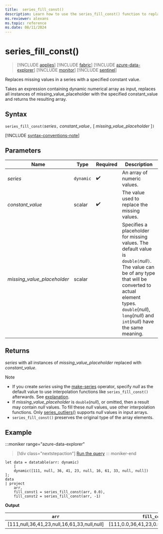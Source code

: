 ```yaml
---
title:  series_fill_const()
description: Learn how to use the series_fill_const() function to replace missing values in a series with a specified constant value.
ms.reviewer: alexans
ms.topic: reference
ms.date: 08/11/2024
---
```

# series_fill_const()

> [!INCLUDE [applies](../includes/applies-to-version/applies.md)] [!INCLUDE [fabric](../includes/applies-to-version/fabric.md)] [!INCLUDE [azure-data-explorer](../includes/applies-to-version/azure-data-explorer.md)] [!INCLUDE [monitor](../includes/applies-to-version/monitor.md)] [!INCLUDE [sentinel](../includes/applies-to-version/sentinel.md)]

Replaces missing values in a series with a specified constant value.

Takes an expression containing dynamic numerical array as input, replaces all instances of missing_value_placeholder with the specified constant_value and returns the resulting array.

## Syntax

`series_fill_const(`*series*`,` *constant_value*`,` [ *missing_value_placeholder* ]`)`

[!INCLUDE [syntax-conventions-note](../includes/syntax-conventions-note.md)]

## Parameters

| Name | Type | Required | Description |
|--|--|--|--|
| *series* | `dynamic` |  :heavy_check_mark: | An array of numeric values.|
| *constant_value* | scalar |  :heavy_check_mark: | The value used to replace the missing values.|
| *missing_value_placeholder* | scalar | | Specifies a placeholder for missing values. The default value is `double(`*null*`)`. The value can be of any type that will be converted to actual element types. `double`(*null*), `long`(*null*) and `int`(*null*) have the same meaning.|

## Returns

*series* with all instances of *missing_value_placeholder* replaced with *constant_value*.

> [!NOTE]
>
> * If you create *series* using the [make-series](make-series-operator.md) operator, specify *null* as the default value to use interpolation functions like `series_fill_const()` afterwards. See [explanation](make-series-operator.md#list-of-series-interpolation-functions).
> * If *missing_value_placeholder* is `double`(*null*), or omitted, then a result may contain *null* values. To fill these *null* values, use other interpolation functions. Only [series_outliers()](series-outliers-function.md) supports *null* values in input arrays.
> * `series_fill_const()` preserves the original type of the array elements.

## Example

:::moniker range="azure-data-explorer"
> [!div class="nextstepaction"]
> <a href="https://dataexplorer.azure.com/clusters/kvc9rf7q4d68qcw5sk2d6f.northeurope/databases/MyDatabase?query=H4sIAAAAAAAAA3WOywrCMBBF94H8wywTiNJppAvFLymlxDRCJLaSxIXgxzsmPkBwFvM4XO6d4DJMJhvYl5HNIThhYtzCdJvN2VvJGVD1dbyg6BFRwXwNQYHuFGzoavWbIJGOiP6QZx8kGXA27DgriZzd4RKXk7O5mlOsgroefQijXeaUkT5LLnqXxi8URdqsG6l+9e1//QrlA3dBmsPvAAAA" target="_blank">Run the query</a>
::: moniker-end

```kusto
let data = datatable(arr: dynamic)
    [
    dynamic([111, null, 36, 41, 23, null, 16, 61, 33, null, null])   
];
data 
| project
    arr, 
    fill_const1 = series_fill_const(arr, 0.0),
    fill_const2 = series_fill_const(arr, -1)  
```

**Output**

|`arr`|`fill_const1`|`fill_const2`|
|---|---|---|
|[111,null,36,41,23,null,16,61,33,null,null]|[111,0.0,36,41,23,0.0,16,61,33,0.0,0.0]|[111,-1,36,41,23,-1,16,61,33,-1,-1]|
